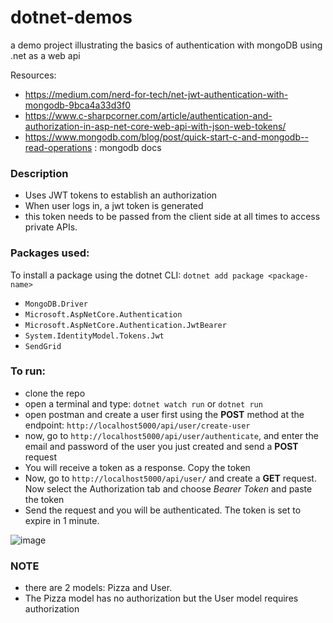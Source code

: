 # dotnet-demos
a demo project illustrating the basics of authentication with mongoDB using .net as a web api

Resources:

- https://medium.com/nerd-for-tech/net-jwt-authentication-with-mongodb-9bca4a33d3f0 
- https://www.c-sharpcorner.com/article/authentication-and-authorization-in-asp-net-core-web-api-with-json-web-tokens/
- https://www.mongodb.com/blog/post/quick-start-c-and-mongodb--read-operations : mongodb docs

### Description

- Uses JWT tokens to establish an authorization
- When user logs in, a jwt token is generated
- this token needs to be passed from the client side at all times to access private APIs.


### Packages used:
To install a package using the dotnet CLI:  `dotnet add package <package-name>`
- `MongoDB.Driver`
- `Microsoft.AspNetCore.Authentication`
- `Microsoft.AspNetCore.Authentication.JwtBearer`
- `System.IdentityModel.Tokens.Jwt`
- `SendGrid`

### To run:
- clone the repo
- open a terminal and type: `dotnet watch run` or `dotnet run`
- open postman and create a user first using the **POST** method at the endpoint: `http://localhost5000/api/user/create-user`
- now, go to `http://localhost5000/api/user/authenticate`, and enter the email and password of the user you just created and send a **POST** request
- You will receive a token as a response. Copy the token
- Now, go to `http://localhost5000/api/user/` and create a **GET** request. Now select the Authorization tab and choose *Bearer Token* and paste the token
- Send the request and you will be authenticated. The token is set to expire in 1 minute.

![image](https://user-images.githubusercontent.com/46298019/126398651-e205277b-0a34-4690-a46c-e13d3497fe23.png)

### NOTE
- there are 2 models: Pizza and User. 
- The Pizza model has no authorization but the User model requires authorization
